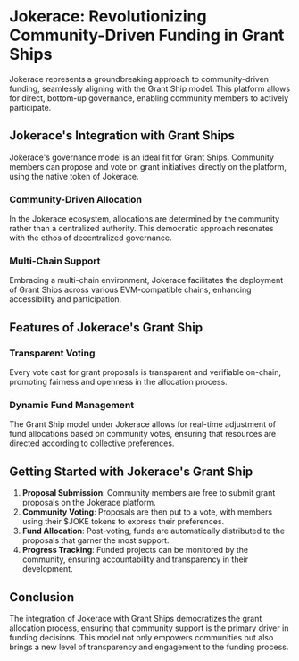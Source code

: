 # Jokerace: Revolutionizing Community-Driven Funding in Grant Ships

Jokerace represents a groundbreaking approach to community-driven funding, seamlessly aligning with the Grant Ship model. This platform allows for direct, bottom-up governance, enabling community members to actively participate.

## Jokerace's Integration with Grant Ships

Jokerace's governance model is an ideal fit for Grant Ships. Community members can propose and vote on grant initiatives directly on the platform, using the native token of Jokerace.

### Community-Driven Allocation
In the Jokerace ecosystem, allocations are determined by the community rather than a centralized authority. This democratic approach resonates with the ethos of decentralized governance.

### Multi-Chain Support
Embracing a multi-chain environment, Jokerace facilitates the deployment of Grant Ships across various EVM-compatible chains, enhancing accessibility and participation.

## Features of Jokerace's Grant Ship

### Transparent Voting
Every vote cast for grant proposals is transparent and verifiable on-chain, promoting fairness and openness in the allocation process.

### Dynamic Fund Management
The Grant Ship model under Jokerace allows for real-time adjustment of fund allocations based on community votes, ensuring that resources are directed according to collective preferences.


## Getting Started with Jokerace's Grant Ship

1. **Proposal Submission**: Community members are free to submit grant proposals on the Jokerace platform.
2. **Community Voting**: Proposals are then put to a vote, with members using their $JOKE tokens to express their preferences.
3. **Fund Allocation**: Post-voting, funds are automatically distributed to the proposals that garner the most support.
4. **Progress Tracking**: Funded projects can be monitored by the community, ensuring accountability and transparency in their development.

## Conclusion

The integration of Jokerace with Grant Ships democratizes the grant allocation process, ensuring that community support is the primary driver in funding decisions. This model not only empowers communities but also brings a new level of transparency and engagement to the funding process.
